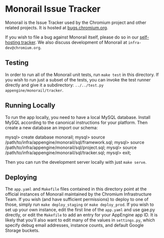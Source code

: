 # Monorail Issue Tracker

Monorail is the Issue Tracker used by the Chromium project and other related
projects. It is hosted at [bugs.chromium.org](https://bugs.chromium.org).

If you wish to file a bug against Monorail itself, please do so in our
[self-hosting tracker](https://bugs.chromium.org/p/monorail/issues/entry).
We also discuss development of Monorail at `infra-dev@chromium.org`.

## Testing

In order to run all of the Monorail unit tests, run `make test` in this
directory. If you wish to run just a subset of the tests, you can invoke the
test runner directly and give it a subdirectory: `../../test.py
appengine/monorail/tracker`.

## Running Locally

To run the app locally, you need to have a local MySQL database. Install MySQL
according to the canonical instructions for your platform. Then create
a new database an import our schema:

  mysql> create database monorail;
  mysql> source /path/to/infra/appengine/monorail/sql/framework.sql;
  mysql> source /path/to/infra/appengine/monorail/sql/project.sql;
  mysql> source /path/to/infra/appengine/monorail/sql/tracker.sql;
  mysql> exit;

Then you can run the development server locally with just `make serve`.

## Deploying

The `app.yaml` and `Makefile` files contained in this directory point at the
official instances of Monorail maintained by the Chromium Infrastructure Team.
If you wish (and have sufficient permissions) to deploy to one of those, simply
run `make deploy_staging` or `make deploy_prod`. If you wish to set up your
own instance, edit the first line of the `app.yaml` and use gae.py directly,
or edit the `Makefile` to add an entry for your AppEngine app ID. It is likely
that you'll also want to edit many of the values in `settings.py`, which
specify debug email addresses, instance counts, and default Google Storage
buckets.
